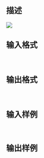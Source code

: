 ## 描述

<img border=0 src=http://60.191.162.158:8080/JudgeOnline/images/tsinghua/NO7/7_10.jpg>

## 输入格式

 

## 输出格式

 

## 输入样例

```plaintext
 
```

## 输出样例

```plaintext
 
```



 



 


